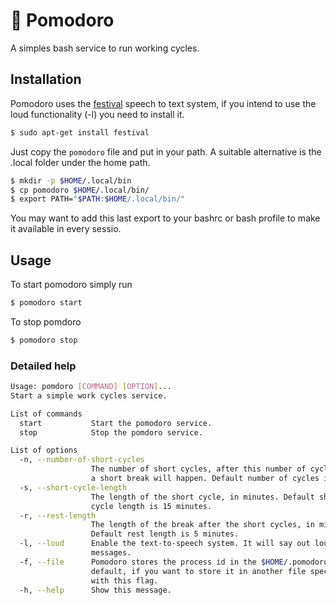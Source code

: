 # 🍅 Pomodoro
A simples bash service to run working cycles.

## Installation
Pomodoro uses the [festival](http://manpages.ubuntu.com/manpages/trusty/man1/festival.1.html)
speech to text system, if you intend to use the loud functionality (-l) you
need to install it.
``` bash
$ sudo apt-get install festival
```
Just copy the `pomodoro` file and put in your path.
A suitable alternative is the .local folder under the home path.
``` bash
$ mkdir -p $HOME/.local/bin
$ cp pomodoro $HOME/.local/bin/
$ export PATH="$PATH:$HOME/.local/bin/"
```

You may want to add this last export to your bashrc or bash profile to make it
available in every sessio.

## Usage
To start pomodoro simply run
``` bash
$ pomodoro start
```

To stop pomdoro
``` bash
$ pomodoro stop
```

### Detailed help
``` bash
Usage: pomdoro [COMMAND] [OPTION]... 
Start a simple work cycles service.

List of commands
  start           Start the pomodoro service.
  stop            Stop the pomdoro service.

List of options
  -n, --number-of-short-cycles
                  The number of short cycles, after this number of cycles 
                  a short break will happen. Default number of cycles is 4.
  -s, --short-cycle-length
                  The length of the short cycle, in minutes. Default short
                  cycle length is 15 minutes.
  -r, --rest-length
                  The length of the break after the short cycles, in minutes.
                  Default rest length is 5 minutes.
  -l, --loud      Enable the text-to-speech system. It will say out loud the
                  messages. 
  -f, --file      Pomodoro stores the process id in the $HOME/.pomodoroid by
                  default, if you want to store it in another file specify
                  with this flag.
  -h, --help      Show this message.
```
